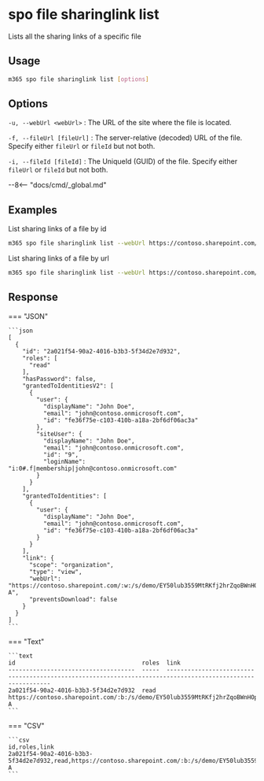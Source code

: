 # spo file sharinglink list

Lists all the sharing links of a specific file

## Usage

```sh
m365 spo file sharinglink list [options]
```

## Options

`-u, --webUrl <webUrl>`
: The URL of the site where the file is located.

`-f, --fileUrl [fileUrl]`
: The server-relative (decoded) URL of the file. Specify either `fileUrl` or `fileId` but not both.

`-i, --fileId [fileId]`
: The UniqueId (GUID) of the file. Specify either `fileUrl` or `fileId` but not both.

--8<-- "docs/cmd/_global.md"

## Examples

List sharing links of a file by id

```sh
m365 spo file sharinglink list --webUrl https://contoso.sharepoint.com/sites/demo --fileId daebb04b-a773-4baa-b1d1-3625418e3234
```

List sharing links of a file by url

```sh
m365 spo file sharinglink list --webUrl https://contoso.sharepoint.com/sites/demo --fileUrl "/sites/demo/shared documents/document.docx"
```

## Response

=== "JSON"

    ```json
    [
      {
        "id": "2a021f54-90a2-4016-b3b3-5f34d2e7d932",
        "roles": [
          "read"
        ],
        "hasPassword": false,
        "grantedToIdentitiesV2": [
          {
            "user": {
              "displayName": "John Doe",
              "email": "john@contoso.onmicrosoft.com",
              "id": "fe36f75e-c103-410b-a18a-2bf6df06ac3a"
            },
            "siteUser": {
              "displayName": "John Doe",
              "email": "john@contoso.onmicrosoft.com",
              "id": "9",
              "loginName": "i:0#.f|membership|john@contoso.onmicrosoft.com"
            }
          }
        ],
        "grantedToIdentities": [ 
          {
            "user": {
              "displayName": "John Doe",
              "email": "john@contoso.onmicrosoft.com",
              "id": "fe36f75e-c103-410b-a18a-2bf6df06ac3a"
            }
          }
        ],
        "link": {
          "scope": "organization",
          "type": "view",
          "webUrl": "https://contoso.sharepoint.com/:w:/s/demo/EY50lub3559MtRKfj2hrZqoBWnHOpGIcgi4gzw9XiWYJ-A",
          "preventsDownload": false
        }
      }
    ]
    ```

=== "Text"

    ```text
    id                                    roles  link
    ------------------------------------  -----  -----------------------------------------------------------------------------------------------------------
    2a021f54-90a2-4016-b3b3-5f34d2e7d932  read   https://contoso.sharepoint.com/:b:/s/demo/EY50lub3559MtRKfj2hrZqoBWnHOpGIcgi4gzw9XiWYJ-A
    ```

=== "CSV"

    ```csv
    id,roles,link
    2a021f54-90a2-4016-b3b3-5f34d2e7d932,read,https://contoso.sharepoint.com/:b:/s/demo/EY50lub3559MtRKfj2hrZqoBWnHOpGIcgi4gzw9XiWYJ-A
    ```
